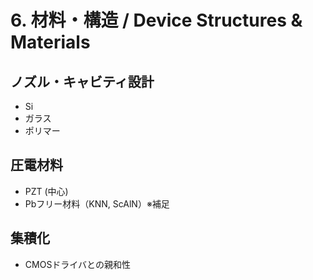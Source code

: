 # 6. 材料・構造 / Device Structures & Materials

## ノズル・キャビティ設計
- Si
- ガラス
- ポリマー

## 圧電材料
- PZT (中心)
- Pbフリー材料（KNN, ScAlN）※補足

## 集積化
- CMOSドライバとの親和性
